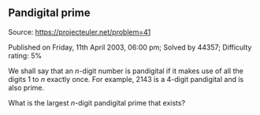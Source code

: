 Pandigital prime
----------------

Source: https://projecteuler.net/problem=41

Published on Friday, 11th April 2003, 06:00 pm; Solved by 44357;
Difficulty rating: 5%

We shall say that an *n*-digit number is pandigital if it makes use of
all the digits 1 to *n* exactly once. For example, 2143 is a 4-digit
pandigital and is also prime.

What is the largest *n*-digit pandigital prime that exists?
